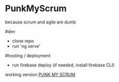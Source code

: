 PunkMyScrum
=============

because scrum and agile are dumb

#dev
* clone repo
* run 'ng serve'

#hosting / deployment
* run firebase deploy (if needed, install firebase CLI)

working version 
[PUNK MY SCRUM](https://punkmyscrum.firebaseapp.com/) 